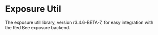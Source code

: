 # Exposure Util

The exposure util library, version r3.4.6-BETA-7, for easy integration with the Red Bee exposure backend.